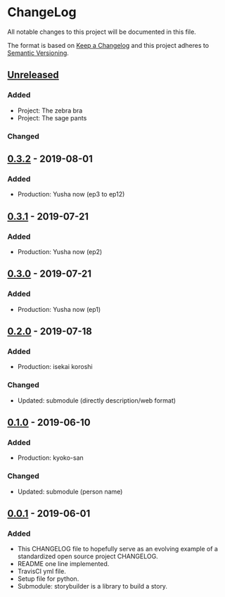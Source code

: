 # ChangeLog
All notable changes to this project will be documented in this file.

The format is based on [Keep a Changelog](http://keepachangelog.com/en/1.0.0/)
and this project adheres to [Semantic Versioning](http://semver.org/spec/v2.0.0.html).

## [Unreleased]
### Added
- Project: The zebra bra
- Project: The sage pants
### Changed

## [0.3.2] - 2019-08-01
### Added
- Production: Yusha now (ep3 to ep12)

## [0.3.1] - 2019-07-21
### Added
- Production: Yusha now (ep2)

## [0.3.0] - 2019-07-21
### Added
- Production: Yusha now (ep1)

## [0.2.0] - 2019-07-18
### Added
- Production: isekai koroshi
### Changed
- Updated: submodule (directly description/web format)

## [0.1.0] - 2019-06-10
### Added
- Production: kyoko-san
### Changed
- Updated: submodule (person name)

## [0.0.1] - 2019-06-01
### Added
- This CHANGELOG file to hopefully serve as an evolving example of a standardized open source project CHANGELOG.
- README one line implemented.
- TravisCI yml file.
- Setup file for python.
- Submodule: storybuilder is a library to build a story.

[Unreleased]: https://github.com/nagisc007/prj_estar/compare/v0.3.2...HEAD
[0.3.2]: https://github.com/nagisc007/prj_estar/releases/v0.3.2
[0.3.1]: https://github.com/nagisc007/prj_estar/releases/v0.3.1
[0.3.0]: https://github.com/nagisc007/prj_estar/releases/v0.3.0
[0.2.0]: https://github.com/nagisc007/prj_estar/releases/v0.2.0
[0.1.0]: https://github.com/nagisc007/prj_estar/releases/v0.1.0
[0.0.1]: https://github.com/nagisc007/prj_estar/releases/v0.0.1
